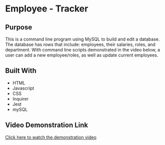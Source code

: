 # Employee - Tracker

## Purpose
This is a command line program using MySQL to build and edit a database. The database has rows that include: employees, their salaries, roles, and department. With command line scripts demonstrated in the video below, a user can add a new employee/roles, as well as update current employees.

## Built With
* HTML
* Javascript
* CSS
* Inquirer
* Jest
* mySQL

## Video Demonstration Link
[Click here to watch the demonstration video](https://drive.google.com/file/d/1TMMOS-ejY9b-m6GRWzM5wXcpQxq1nEZ1/view)
